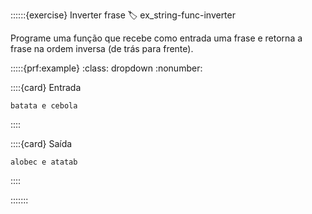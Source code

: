 ::::::{exercise} Inverter frase
:label: ex_string-func-inverter

Programe uma função que recebe como entrada uma frase e retorna a frase na ordem inversa (de trás para frente).


:::::{prf:example}
:class: dropdown
:nonumber:

::::{card} Entrada
```
batata e cebola
```
::::

::::{card} Saída
```
alobec e atatab
```
::::

:::::::